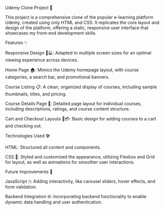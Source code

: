 Udemy Clone Project 🚀 

This project is a comprehensive clone of the popular e-learning platform Udemy, created using only HTML and CSS. It replicates the core layout and design of the platform, offering a static, responsive user interface that showcases my front-end development skills.

Features ✨

Responsive Design 📱💻: Adapted to multiple screen sizes for an optimal viewing experience across devices.

Home Page 🏠: Mimics the Udemy homepage layout, with course categories, a search bar, and promotional banners.

Course Listing 📋: A clean, organized display of courses, including sample thumbnails, titles, and pricing.

Course Details Page 📖: Detailed page layout for individual courses, including descriptions, ratings, and course content structure.

Cart and Checkout Layouts 🛒💳: Basic design for adding courses to a cart and checking out.


Technologies Used 🛠

HTML: Structured all content and components.

CSS 🎨: Styled and customized the appearance, utilizing Flexbox and Grid for layout, as well as animations for smoother user interactions.


Future Improvements 🚀

JavaScript 🖱: Adding interactivity, like carousel sliders, hover effects, and form validation.

Backend Integration 🌐: Incorporating backend functionality to enable dynamic data handling and user authentication.
